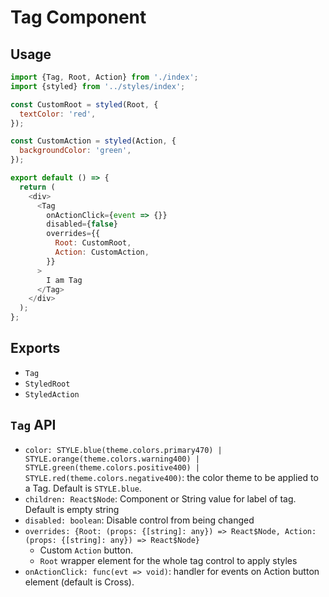 # Tag Component

## Usage

```js
import {Tag, Root, Action} from './index';
import {styled} from '../styles/index';

const CustomRoot = styled(Root, {
  textColor: 'red',
});

const CustomAction = styled(Action, {
  backgroundColor: 'green',
});

export default () => {
  return (
    <div>
      <Tag
        onActionClick={event => {}}
        disabled={false}
        overrides={{
          Root: CustomRoot,
          Action: CustomAction,
        }}
      >
        I am Tag
      </Tag>
    </div>
  );
};
```

## Exports

* `Tag`
* `StyledRoot`
* `StyledAction`

## `Tag` API

* `color: STYLE.blue(theme.colors.primary470) | STYLE.orange(theme.colors.warning400) | STYLE.green(theme.colors.positive400) | STYLE.red(theme.colors.negative400)`:
  the color theme to be applied to a Tag. Default is `STYLE.blue`.
* `children: React$Node`:
  Component or String value for label of tag. Default is empty string
* `disabled: boolean`:
  Disable control from being changed
* `overrides: {Root: (props: {[string]: any}) => React$Node, Action: (props: {[string]: any}) => React$Node}`
  * Custom `Action` button.
  * `Root` wrapper element for the whole tag control to apply styles
* `onActionClick: func(evt => void)`:
  handler for events on Action button element (default is Cross).
